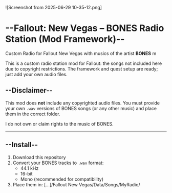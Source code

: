 ![Screenshot from 2025-06-29 10-35-12.png]




# --Fallout: New Vegas – BONES Radio Station (Mod Framework)--

Custom Radio for Fallout New Vegas with musics of the artist  **BONES** m

This is a custom radio station mod for Fallout:  the songs not included here due to copyright restrictions. The framework and quest setup are ready; just add your own audio files.

## --Disclaimer--

This mod does **not** include any copyrighted audio files. You must provide your own `.wav` versions of BONES songs (or any other music) and place them in the correct folder.

I do not own or claim rights to the music of BONES.

---

##  --Install--

1. Download this repository
2. Convert your BONES tracks to `.wav` format:
   - 44.1 kHz
   - 16-bit
   - Mono (recommended for compatibility)
3. Place them in: [...]/Fallout New Vegas/Data/Songs/MyRadio/

